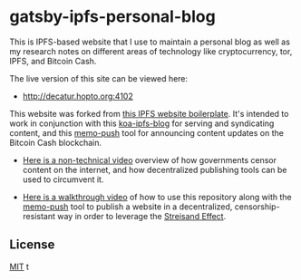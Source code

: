 # gatsby-ipfs-personal-blog

This is IPFS-based website that I use to maintain a personal blog as well as
my research notes on different areas of technology like cryptocurrency, tor,
IPFS, and Bitcoin Cash.

The live version of this site can be viewed here:
- http://decatur.hopto.org:4102

This website was forked
from [this IPFS website boilerplate](https://github.com/christroutner/gatsby-ipfs-boilerplate).
It's intended to work in conjunction with
this [koa-ipfs-blog](https://github.com/christroutner/koa-ipfs-blog) for serving
and syndicating content, and
this [memo-push](https://github.com/christroutner/memo-push) tool for announcing
content updates on the Bitcoin Cash blockchain.

- [Here is a non-technical video](https://www.youtube.com/watch?v=RlNVyatwd5M) overview
of how governments censor content on the internet, and how decentralized publishing
tools can be used to circumvent it.

- [Here is a walkthrough video](https://www.youtube.com/watch?v=Ez9YXpu_Chs&t=971s) of
how to use this repository along with
the [memo-push](https://github.com/christroutner/memo-push) tool to publish a
website in a decentralized, censorship-resistant way in order to leverage the
[Streisand Effect](https://en.wikipedia.org/wiki/Streisand_effect).


## License
[MIT](LICENSE.md)
t
